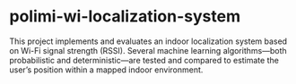 # polimi-wi-localization-system
This project implements and evaluates an indoor localization system based on Wi-Fi signal strength (RSSI). Several machine learning algorithms—both probabilistic and deterministic—are tested and compared to estimate the user’s position within a mapped indoor environment.
